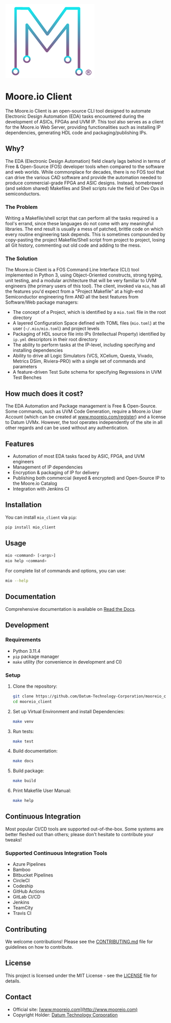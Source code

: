![Moore.io Client Logo](docs/source/_static/mio_logo.png)

# Moore.io Client

The Moore.io Client is an open-source CLI tool designed to automate Electronic Design Automation (EDA) tasks encountered
during the development of ASICs, FPGAs and UVM IP. This tool also serves as a client for the Moore.io Web Server,
providing functionalities such as installing IP dependencies, generating HDL code and packaging/publishing IPs.

## Why?
The EDA (Electronic Design Automation) field clearly lags behind in terms of Free & Open-Source (FOS) developer tools
when compared to the software and web worlds. While commonplace for decades, there is no FOS tool that can drive the
various CAD software and provide the automation needed to produce commercial-grade FPGA and ASIC designs. Instead,
homebrewed (and seldom shared) Makefiles and Shell scripts rule the field of Dev Ops in semiconductors.

### The Problem
Writing a Makefile/shell script that can perform all the tasks required is a fool's errand, since these languages
do not come with any meaningful libraries. The end result is usually a mess of patched, brittle code on which every
routine engineering task depends. This is sometimes compounded by copy-pasting the project Makefile/Shell script from
project to project, losing all Git history, commenting out old code and adding to the mess.

### The Solution
The Moore.io Client is a FOS Command Line Interface (CLI) tool implemented in Python 3, using Object-Oriented
constructs, strong typing, unit testing, and a modular architecture that will be very familiar to UVM engineers (the
primary users of this tool). The client, invoked via `mio`, has all the features you'd expect from a "Project Makefile"
at a high-end Semiconductor engineering firm AND all the best features from Software/Web package managers:

 * The concept of a Project, which is identified by a `mio.toml` file in the root directory
 * A layered Configuration Space defined with TOML files (`mio.toml`) at the user (`~/.mio/mio.toml`) and project levels
 * Packaging of HDL source file into IPs (Intellectual Property) identified by `ip.yml` descriptors in their root directory
 * The ability to perform tasks at the IP-level, including specifying and installing dependencies
 * Ability to drive all Logic Simulators (VCS, XCelium, Questa, Vivado, Metrics DSim, Riviera-PRO) with a single set of commands and parameters
 * A feature-driven Test Suite schema for specifying Regressions in UVM Test Benches

## How much does it cost?
The EDA Automation and Package management is Free & Open-Source. Some commands, such as UVM Code Generation, require a
Moore.io User Account (which can be created at www.mooreio.com/register) and a license to Datum UVMx. However, the tool
operates independently of the site in all other regards and can be used without any authentication. 


## Features

- Automation of most EDA tasks faced by ASIC, FPGA, and UVM engineers
- Management of IP dependencies
- Encryption & packaging of IP for delivery
- Publishing both commercial (keyed & encrypted) and Open-Source IP to the Moore.io Catalog
- Integration with Jenkins CI

## Installation

You can install `mio_client` via `pip`:

```sh
pip install mio_client
```

## Usage

```sh
mio <command> [<args>]
mio help <command>
```

For complete list of commands and options, you can use:

```sh
mio --help
```

## Documentation

Comprehensive documentation is available on [Read the Docs](https://readthedocs.org/projects/mooreio_client).

## Development

### Requirements

- Python 3.11.4
- `pip` package manager
- `make` utility (for convenience in development and CI)

### Setup

1. Clone the repository:
    ```sh
    git clone https://github.com/Datum-Technology-Corporation/mooreio_client.git
    cd mooreio_client
    ```

2. Set up Virtual Environment and install Dependencies:
    ```sh
    make venv
    ```

3. Run tests:
    ```sh
    make test
    ```

4. Build documentation:
    ```sh
    make docs
    ```

5. Build package:
    ```sh
    make build
    ```

6. Print Makefile User Manual:
    ```sh
    make help
    ```

## Continuous Integration
Most popular CI/CD tools are supported out-of-the-box. Some systems are better fleshed out than others; please don't
hesitate to contribute your tweaks!

### Supported Continuous Integration Tools
- Azure Pipelines
- Bamboo
- Bitbucket Pipelines
- CircleCI
- Codeship
- GitHub Actions
- GitLab CI/CD
- Jenkins
- TeamCity
- Travis CI

## Contributing

We welcome contributions! Please see the [CONTRIBUTING.md](CONTRIBUTING.md) file for guidelines on how to contribute.

## License

This project is licensed under the MIT License - see the [LICENSE](LICENSE) file for details.

## Contact

- Official site: [www.mooreio.com](http://www.mooreio.com)
- Copyright Holder: [Datum Technology Corporation](http://www.datumtc.ca)